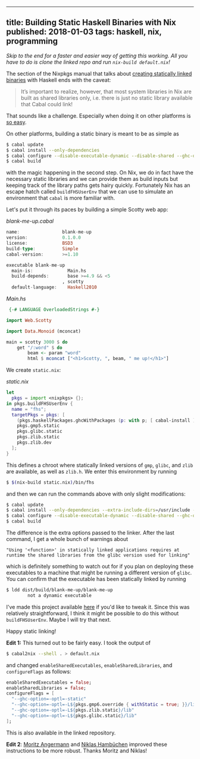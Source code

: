 --------------------------------------------------------------------------------
title: Building Static Haskell Binaries with Nix
published: 2018-01-03
tags: haskell, nix, programming
--------------------------------------------------------------------------------

_Skip to the end for a faster and easier way of getting this working. All you
have to do is clone the linked repo and run `nix-build default.nix`!_

The section of the Nixpkgs manual that talks about [creating statically linked
binaries](https://nixos.org/nixpkgs/manual/#creating-statically-linked-binaries)
with Haskell ends with the caveat:

> It’s important to realize, however, that most system libraries in Nix are built as shared libraries only, i.e. there is just no static library available that Cabal could link!

That sounds like a challenge. Especially when doing it on other platforms is
[so easy](http://www.kuznero.com/posts/haskell/building-statically-linked-binaries.html).

On other platforms, building a static binary is meant to be as simple as

```bash
$ cabal update
$ cabal install --only-dependencies
$ cabal configure --disable-executable-dynamic --disable-shared --ghc-option=-optl=-static
$ cabal build
```

with the magic happening in the second step. On Nix, we do in fact have the
necessary static libraries and we can provide them as build inputs but keeping
track of the library paths gets hairy quickly. Fortunately Nix has an escape
hatch called `buildFHSUserEnv` that we can use to simulate an environment that
`cabal` is more familiar with.

Let's put it through its paces by building a simple Scotty web app:

*blank-me-up.cabal*
```haskell
name:                blank-me-up
version:             0.1.0.0
license:             BSD3
build-type:          Simple
cabal-version:       >=1.10

executable blank-me-up
  main-is:             Main.hs
  build-depends:       base >=4.9 && <5
                     , scotty
  default-language:    Haskell2010
```

*Main.hs*
```haskell
 {-# LANGUAGE OverloadedStrings #-}

import Web.Scotty

import Data.Monoid (mconcat)

main = scotty 3000 $ do
    get "/:word" $ do
        beam <- param "word"
        html $ mconcat ["<h1>Scotty, ", beam, " me up!</h1>"]
```

We create `static.nix`:

*static.nix*
```nix
let
  pkgs = import <nixpkgs> {};
in pkgs.buildFHSUserEnv {
  name = "fhs";
  targetPkgs = pkgs: [
    (pkgs.haskellPackages.ghcWithPackages (p: with p; [ cabal-install ]))
    pkgs.gmp5.static
    pkgs.glibc.static
    pkgs.zlib.static
    pkgs.zlib.dev
  ];
}
```

This defines a chroot where statically linked versions of `gmp`, `glibc`, and
`zlib` are available, as well as `zlib.h`. We enter this environment by running

```bash
$ $(nix-build static.nix)/bin/fhs
```

and then we can run the commands above with only slight modifications:

```bash
$ cabal update
$ cabal install --only-dependencies --extra-include-dirs=/usr/include --extra-lib-dirs=/usr/lib
$ cabal configure --disable-executable-dynamic --disable-shared --ghc-option=-optl=-pthread --ghc-option=-optl=-static --ghc-option=-optl=-L/usr/lib
$ cabal build
```

The difference is the extra options passed to the linker. After the last
command, I get a whole bunch of warnings about 
```
"Using '<function>' in statically linked applications requires at runtime the shared libraries from the glibc version used for linking"
```

which is definitely something to watch out for if you plan on deploying these
executables to a machine that might be running a different version of `glibc`.
You can confirm that the executable has been statically linked by running

```bash
$ ldd dist/build/blank-me-up/blank-me-up
        not a dynamic executable
```

I've made this project available
[here](https://github.com/vaibhavsagar/experiments/tree/master/static-haskell-nix)
if you'd like to tweak it. Since this was relatively straightforward, I think
it might be possible to do this without `buildFHSUserEnv`. Maybe I will try
that next.

Happy static linking!

**Edit 1:** This turned out to be fairly easy. I took the output of

```bash
$ cabal2nix --shell . > default.nix
```

and changed `enableSharedExecutables`, `enableSharedLibraries`, and
`configureFlags` as follows:

```nix
enableSharedExecutables = false;
enableSharedLibraries = false;
configureFlags = [
  "--ghc-option=-optl=-static"
  "--ghc-option=-optl=-L${pkgs.gmp6.override { withStatic = true; }}/lib"
  "--ghc-option=-optl=-L${pkgs.zlib.static}/lib"
  "--ghc-option=-optl=-L${pkgs.glibc.static}/lib"
];
```

This is also available in the linked repository.

**Edit 2**: [Moritz Angermann](https://github.com/angerman) and [Niklas
Hambüchen](https://github.com/nh2) improved these instructions to be more
robust. Thanks Moritz and Niklas!
